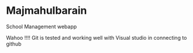 # Majmahulbarain
School Management webapp

Wahoo !!!!
Git is tested and working well with Visual studio in connecting to github
